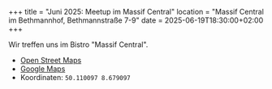 +++
title = "Juni 2025: Meetup im Massif Central"
location = "Massif Central im Bethmannhof, Bethmannstraße 7-9"
date = 2025-06-19T18:30:00+02:00
+++

Wir treffen uns im Bistro "Massif Central".

- [Open Street Maps](https://www.openstreetmap.org/node/11570251968#map=19/50.110095/8.679097)
- [Google Maps](https://maps.app.goo.gl/c6BFxpfwTDuYsbzY6)
- Koordinaten: `50.110097 8.679097`
